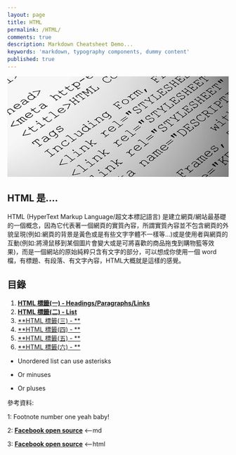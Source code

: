 ```yaml
---
layout: page
title: HTML
permalink: /HTML/
comments: true
description: Markdown Cheatsheet Demo...
keywords: 'markdown, typography components, dummy content'
published: true
---
```


![HTML](HTML_images/html_intro.png)

## HTML 是....

HTML (HyperText Markup Language/超文本標記語言) 是建立網頁/網站最基礎的一個概念，因為它代表著一個網頁的實質內容，所謂實質內容並不包含網頁的外貌呈現(例如:網頁的背景是黃色或是有些文字字體不一樣等...)或是使用者與網頁的互動(例如:將滑鼠移到某個圖片會變大或是可將喜歡的商品拖曳到購物籃等效果)，而是一個網站的原始純粹只含有文字的部分，可以想成你使用一個 word 檔，有標題、有段落、有文字內容，HTML大概就是這樣的感覺。

<div class="divider"></div>

## 目錄

1. [**HTML 標籤(一) - Headings/Paragraphs/Links**](/HTML/HTML_Headings_Paragraphs_Links)
2. [**HTML 標籤(二) - List**](/HTML/HTML_List)
3. [**HTML 標籤(三) - **](/HTML/TAG_3)
4. [**HTML 標籤(四) - **](/HTML/TAG_4)
5. [**HTML 標籤(五) - **](/HTML/TAG_5)
6. [**HTML 標籤(六) - **](/HTML/TAG_6)

* Unordered list can use asterisks
- Or minuses
+ Or pluses

<div class="divider"></div>

參考資料:

1: Footnote number one yeah baby!

2: [**Facebook open source**](https://facebook.github.io/react/) <--md

3: **<a href="https://facebook.github.io/react/" target="_blank">Facebook open source</a>** <--html
